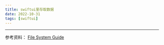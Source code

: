 ```yaml
---
title: swiftui里存取数据
date: 2022-10-31
tags: [swiftui]
---
```




--------
参考资料：
[File System Guide](https://developer.apple.com/library/archive/documentation/FileManagement/Conceptual/FileSystemProgrammingGuide/UsingtheOpenandSavePanels/UsingtheOpenandSavePanels.html#//apple_ref/doc/uid/TP40010672-CH4-SW1)
[]()